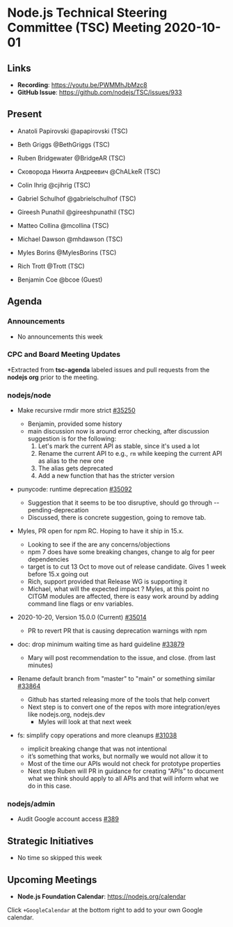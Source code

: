 # Node.js Technical Steering Committee (TSC) Meeting 2020-10-01

## Links

* **Recording**: https://youtu.be/PWMMhJbMzc8
* **GitHub Issue**: https://github.com/nodejs/TSC/issues/933

## Present

* Anatoli Papirovski @apapirovski (TSC)
* Beth Griggs @BethGriggs (TSC)
* Ruben Bridgewater @BridgeAR (TSC)
* Сковорода Никита Андреевич @ChALkeR (TSC)
* Colin Ihrig @cjihrig (TSC)
* Gabriel Schulhof @gabrielschulhof (TSC)
* Gireesh Punathil @gireeshpunathil (TSC)
* Matteo Collina @mcollina (TSC)
* Michael Dawson @mhdawson (TSC)
* Myles Borins @MylesBorins (TSC)
* Rich Trott @Trott (TSC)

* Benjamin Coe @bcoe (Guest)

## Agenda

### Announcements

* No announcements this week

### CPC and Board Meeting Updates

*Extracted from **tsc-agenda** labeled issues and pull requests from the **nodejs org** prior to the meeting.

### nodejs/node

* Make recursive rmdir more strict [#35250](https://github.com/nodejs/node/pull/35250)
  * Benjamin, provided some history
  * main discussion now is around error checking, after discussion suggestion is for the
    following:
    1. Let's mark the current API as stable, since it's used a lot
    2. Rename the current API to e.g., `rm` while keeping the current API as alias
        to the new one
    3. The alias gets deprecated
    4. Add a new function that has the stricter version

* punycode: runtime deprecation [#35092](https://github.com/nodejs/node/pull/35092)
  * Suggestion that it seems to be too disruptive, should go through --pending-deprecation
  * Discussed, there is concrete suggestion, going to remove tab.

* Myles, PR open for npm RC. Hoping to have it ship in 15.x.
  * Looking to see if the are any concerns/objections
  * npm 7 does have some breaking changes, change to alg for peer dependencies
  * target is to cut 13 Oct to move out of release candidate.  Gives 1 week before 15.x going out
  * Rich, support provided that Release WG is supporting it
  * Michael, what will the expected impact ? Myles, at this point no CITGM modules are affected,
    there is easy work around by adding command line flags or env variables.

* 2020-10-20, Version 15.0.0 (Current) [#35014](https://github.com/nodejs/node/pull/35014)
  * PR to revert PR that is causing deprecation warnings with npm

* doc: drop minimum waiting time as hard guideline
[#33879](https://github.com/nodejs/node/pull/33879)
  * Mary will post recommendation to the issue, and close. (from last minutes)

* Rename default branch from "master" to "main" or something similar [#33864](https://github.com/nodejs/node/issues/33864)
  * Github has started releasing more of the tools that help convert
  * Next step is to convert one of the repos with more integration/eyes like nodejs.org, nodejs.dev
    * Myles will look at that next week

* fs: simplify copy operations and more cleanups [#31038](https://github.com/nodejs/node/pull/31038)
  * implicit breaking change that was not intentional
  * it’s something that works, but normally we would not allow it to
  * Most of the time our APIs would not check for prototype properties
  * Next step Ruben will PR in guidance for creating “APIs” to document what we think should
    apply to all APIs and that will inform what we do in this case.

### nodejs/admin

* Audit Google account access [#389](https://github.com/nodejs/admin/issues/389)

## Strategic Initiatives

* No time so skipped this week

## Upcoming Meetings

* **Node.js Foundation Calendar**: https://nodejs.org/calendar

Click `+GoogleCalendar` at the bottom right to add to your own Google calendar.
